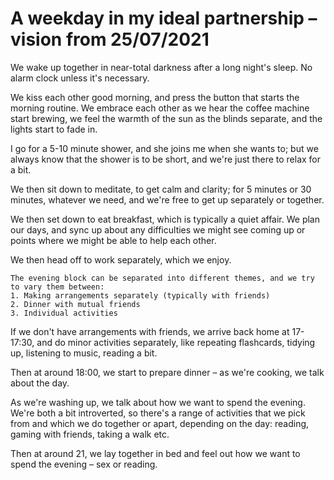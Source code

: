 # A weekday in my ideal partnership – vision from 25/07/2021
We wake up together in near-total darkness after a long night's sleep. No alarm clock unless it's necessary.

We kiss each other good morning, and press the button that starts the morning routine. We embrace each other as we hear the coffee machine start brewing, we feel the warmth of the sun as the blinds separate, and the lights start to fade in. 

I go for a 5-10 minute shower, and she joins me when she wants to; but we always know that the shower is to be short, and we're just there to relax for a bit.

We then sit down to meditate, to get calm and clarity; for 5 minutes or 30 minutes, whatever we need, and we're free to get up separately or together.

We then set down to eat breakfast, which is typically a quiet affair. We plan our days, and sync up about any difficulties we might see coming up or points where we might be able to help each other.

We then head off to work separately, which we enjoy.

```
The evening block can be separated into different themes, and we try to vary them between:
1. Making arrangements separately (typically with friends)
2. Dinner with mutual friends
3. Individual activities
```

If we don't have arrangements with friends, we arrive back home at 17-17:30, and do minor activities separately, like repeating flashcards, tidying up, listening to music, reading a bit.

Then at around 18:00, we start to prepare dinner – as we're cooking, we talk about the day.

As we're washing up, we talk about how we want to spend the evening. We're both a bit introverted, so there's a range of activities that we pick from and which we do together or apart, depending on the day: reading, gaming with friends, taking a walk etc. 

Then at around 21, we lay together in bed and feel out how we want to spend the evening – sex or reading. 

<!-- #p1 -->

<!-- {BearID:94C7AD65-7D23-4B34-9304-BBE2F52BA1D0-29994-00003CA615E0897D} -->
